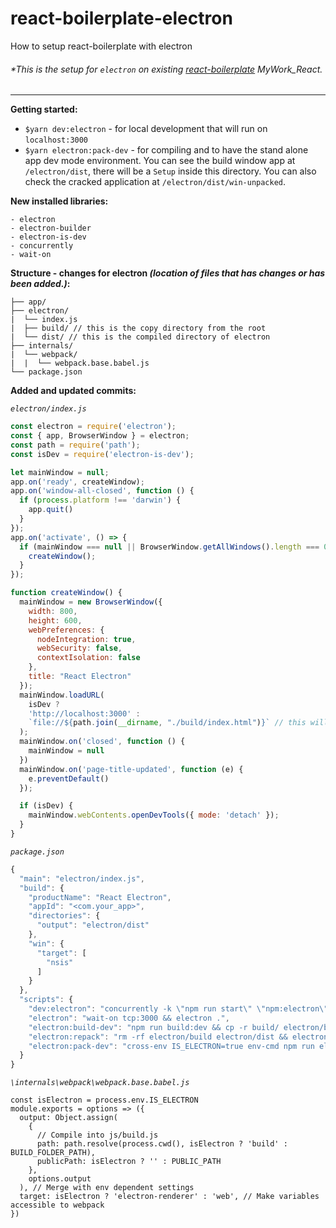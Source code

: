 # react-boilerplate-electron
How to setup react-boilerplate with electron

###### *This is the setup for `electron` on existing [react-boilerplate](https://github.com/react-boilerplate/react-boilerplate) MyWork_React.

---

**Getting started:**
- `$yarn dev:electron` - for local development that will run on `localhost:3000`
- `$yarn electron:pack-dev` - for compiling and to have the stand alone app dev mode environment. You can see the build window app at `/electron/dist`, there will be a `Setup` inside this directory. You can also check the cracked application at `/electron/dist/win-unpacked`.

**New installed libraries:**
```
- electron
- electron-builder
- electron-is-dev
- concurrently 
- wait-on
```

**Structure - changes for electron *(location of files that has changes or has been added.)*:**
```
├── app/
├── electron/
|  └── index.js
|  ├── build/ // this is the copy directory from the root 
|  └── dist/ // this is the compiled directory of electron
├── internals/
|  └── webpack/
|  |  └── webpack.base.babel.js
└── package.json
```

**Added and updated commits:**

*`electron/index.js`*
```js
const electron = require('electron');
const { app, BrowserWindow } = electron;
const path = require('path');
const isDev = require('electron-is-dev');

let mainWindow = null;
app.on('ready', createWindow);
app.on('window-all-closed', function () {
  if (process.platform !== 'darwin') {
    app.quit()
  }
});
app.on('activate', () => {
  if (mainWindow === null || BrowserWindow.getAllWindows().length === 0) {
    createWindow();
  }
});

function createWindow() {
  mainWindow = new BrowserWindow({
    width: 800,
    height: 600,
    webPreferences: {
      nodeIntegration: true,
      webSecurity: false,
      contextIsolation: false
    },
    title: "React Electron"
  });
  mainWindow.loadURL(
    isDev ?
    'http://localhost:3000' :
    `file://${path.join(__dirname, "./build/index.html")}` // this will target the /electron/build/index.html
  );
  mainWindow.on('closed', function () {
    mainWindow = null
  })
  mainWindow.on('page-title-updated', function (e) {
    e.preventDefault()
  });

  if (isDev) {
    mainWindow.webContents.openDevTools({ mode: 'detach' });
  }
}
```

*`package.json`*
```js
{
  "main": "electron/index.js",
  "build": {
    "productName": "React Electron",
    "appId": "<com.your_app>",
    "directories": {
      "output": "electron/dist"
    },
    "win": {
      "target": [
        "nsis"
      ]
    }
  },
  "scripts": {
    "dev:electron": "concurrently -k \"npm run start\" \"npm:electron\"",
    "electron": "wait-on tcp:3000 && electron .",
    "electron:build-dev": "npm run build:dev && cp -r build/ electron/build",
    "electron:repack": "rm -rf electron/build electron/dist && electron-builder",
    "electron:pack-dev": "cross-env IS_ELECTRON=true env-cmd npm run electron:build-dev && electron-builder",
  }
}
```

*`\internals\webpack\webpack.base.babel.js`*
```
const isElectron = process.env.IS_ELECTRON
module.exports = options => ({
  output: Object.assign(
    {
      // Compile into js/build.js
      path: path.resolve(process.cwd(), isElectron ? 'build' : BUILD_FOLDER_PATH),
      publicPath: isElectron ? '' : PUBLIC_PATH
    },
    options.output
  ), // Merge with env dependent settings
  target: isElectron ? 'electron-renderer' : 'web', // Make variables accessible to webpack
})
```
